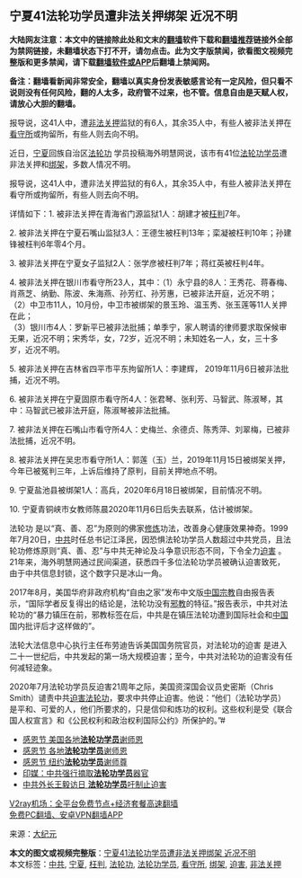  <h2>宁夏41法轮功学员遭非法关押绑架 近况不明</h2> <p class="notice"><b>大陆网友注意：本文中的链接除此处和文末的<a href="https://github.com/bannedbook/fanqiang" >翻墙</a>软件下载和<a href="https://github.com/killgcd/justmysocks/blob/master/README.md">翻墙推荐</a>链接外全部为禁网链接，未翻墙状态下打不开，请勿点击。此为文字版禁闻，欲看图文视频完整版和更多禁闻，请下载<a href="https://github.com/bannedbook/fanqiang">翻墙软件或APP</a>后翻墙上禁闻网。</p><p>备注：翻墙看新闻非常安全，翻墙以真实身份发表敏感言论有一定风险，但只看不说则没有任何风险，翻的人太多，政府管不过来，也不管。信息自由是天赋人权，请放心大胆的翻墙。</b></p>  <div class="entry"> <p id="summary">报导说，这41人中，遭<a href="https://www.bannedbook.org/bnews/tag/%E9%9D%9E%E6%B3%95%E5%85%B3%E6%8A%BC/" class="st_tag internal_tag" rel="tag" title="标签 非法关押 下的日志">非法关押</a>监狱的有6人，其余35人中，有些人被非法关押在<a href="https://www.bannedbook.org/bnews/tag/%e7%9c%8b%e5%ae%88%e6%89%80/" class="st_tag internal_tag" rel="tag" title="标签 看守所 下的日志">看守所</a>或拘留所，有些人则去向不明。</p> <p>近日，<a href="https://www.bannedbook.org/bnews/tag/%e5%ae%81%e5%a4%8f/" class="st_tag internal_tag" rel="tag" title="标签 宁夏 下的日志">宁夏</a>回族自治区<a href="https://www.bannedbook.org/bnews/tag/%e6%b3%95%e8%bd%ae%e5%8a%9f/" class="st_tag internal_tag" rel="tag" title="标签 法轮功 下的日志">法轮功</a> 学员投稿海外明慧网说，该市有41位<a href="https://www.bannedbook.org/bnews/tag/%e6%b3%95%e8%bd%ae%e5%8a%9f%e5%ad%a6%e5%91%98/" class="st_tag internal_tag" rel="tag" title="标签 法轮功学员 下的日志">法轮功学员</a>遭非法关押和<a href="https://www.bannedbook.org/bnews/tag/%e7%bb%91%e6%9e%b6/" class="st_tag internal_tag" rel="tag" title="标签 绑架 下的日志">绑架</a>，多数人情况不明。</p> <p>报导说，这41人中，遭非法关押监狱的有6人，其余35人中，有些人被非法关押在看守所或拘留所，有些人则去向不明。</p> <p>详情如下：1. 被非法关押在青海省门源监狱1人：胡建才被<a href="https://www.bannedbook.org/bnews/tag/%E6%9E%89%E5%88%A4/" class="st_tag internal_tag" rel="tag" title="标签 枉判 下的日志">枉判</a>7年。</p>  <p>2. 被非法关押在宁夏石嘴山监狱3人：王德生被枉判13年；栾凝被枉判10年；孙建锋被枉判6年零4个月。</p> <p>3. 被非法关押在宁夏女子监狱2人：张学彦被枉判7年；蒋红英被枉判4年。</p> <p>4. 被非法关押在银川市看守所23人，其中：（1）永宁县的8人：王秀花、蒋春梅、肖燕芝、纳勤、陈波、朱海燕、孙芳红、孙芳惠，已被非法开庭，近况不明；<br />（2）中卫市11人，10月份，中卫市被绑架的景玉玲、温玉秀、张玉莲等11人关押在此；<br />（3）银川市4人：罗新平已被非法批捕；单季宁，家人聘请的律师要求取保候审无果，近况不明；宋秀华，女，72岁，近况不明；未知姓名一人，女，三十多岁，近况不明。</p> <p>5. 被非法关押在吉林省四平市平东拘留所1人：李建辉， 2019年11月6日被非法批捕，近况不明。</p>  <p>6. 被非法关押在宁夏固原市看守所4人：张君琴、张利芳、马智武、陈淑琴，其中：马智武已被非法开庭，陈淑琴被非法批捕。</p> <p>7. 被非法关押在石嘴山市看守所4人：史梅兰、余德贞、陈秀萍、刘翠梅，已被非法批捕，近况不明。</p> <p>8. 被非法关押在吴忠市看守所1人：郭莲（玉）兰，2019年11月15日被绑架关押，今年已被冤判三年，上诉后维持了原判，目前关押地点不明。</p> <p>9. 宁夏盐池县被绑架1人：高兵，2020年6月18日被绑架，目前情况不明。</p>  <p>10. 宁夏青铜峡市女教师陈晨2020年11月6日后失去联系，估计被绑架。</p> <p>法轮功 是以“真、善、忍”为原则的佛家<span class='wp_keywordlink'><a href="https://www.qi-gong.me/" title="气功修炼网" target="_blank">修炼</a></span>功法，改善身心健康效果神奇。1999年7月20日，<a href="https://www.bannedbook.org/bnews/tag/%e4%b8%ad%e5%85%b1/" class="st_tag internal_tag" rel="tag" title="标签 中共 下的日志">中共</a>时任总书记江泽民，因恐惧法轮功学员人数超过中共党员，且法轮功修炼原则“真、善、忍”与中共无神论及斗争意识形态不同，下令全力<a href="https://www.bannedbook.org/bnews/tag/%e8%bf%ab%e5%ae%b3/" class="st_tag internal_tag" rel="tag" title="标签 迫害 下的日志">迫害</a> 。21年来，海外明慧网通过民间渠道，获悉四千多位法轮功学员被确认迫害致死，由于中共信息封锁，这个数字只是冰山一角。</p> <p>2017年8月，美国华府非政府机构“自由之家”发布中文版<span class='wp_keywordlink'><a href="https://www.bannedbook.org/forum11/topic307.html" title="禁片：在中国宗教信仰自由吗？" target="_blank">中国宗教</a></span>自由报告表示，“国际学者反复得出的结论是，法轮功没有<span class='wp_keywordlink'><a href="https://www.bannedbook.org/forum11/topic281.html" title="禁片：评中国共产党的邪教本质" target="_blank">邪教</a></span>的特征。”报告表示，中共对法轮功的“暴力镇压在前，邪教标签在后，中共是在镇压法轮功遭到国际社会和<span class='wp_keywordlink_affiliate'><a href="https://www.bannedbook.org/" title="中国" target="_blank">中国</a></span>国内批评后才这样做的”。</p> <p>法轮大法信息中心执行主任布劳迪告诉美国国务院官员，对法轮功的迫害 是进入二十一世纪后，中共发起的第一场大规模迫害；至今，中共对法轮功的迫害没有任何减轻迹象。</p>  <p>2020年7月法轮功学员反迫害21周年之际，美国资深国会议员史密斯（Chris Smith）谴责中共<span class='wp_keywordlink'><a href="https://www.bannedbook.org/forum11/topic278.html" title="评江泽民与中共相互利用迫害法轮功" target="_blank">迫害法轮功</a></span>，要求中共停止迫害。他说：“他们（法轮功学员）是平和、可爱的人，他们所要求的，只是信仰和炼功的权利。这些权利是受《联合国人权宣言》和《公民权利和政治权利国际公约》所保护的。”#</p> <ul class='op-related-articles' title='相关阅读'> <li><a href='https://www.bannedbook.org/bnews/taiwannews/20201128/1438284.html' target='_blank'>感恩节 美国各地<b>法轮功学员</b>谢师恩</a></li> <li><a href='https://www.bannedbook.org/bnews/bannedvideo/20201127/1437717.html' target='_blank'>感恩节 各地<b>法轮功学员</b>谢师恩</a></li> <li><a href='https://www.bannedbook.org/bnews/taiwannews/20201127/1437697.html' target='_blank'>感恩节 纽约<b>法轮功学员</b>谢师尊</a></li> <li><a href='https://www.bannedbook.org/bnews/cbnews/20201126/1437479.html' target='_blank'>印媒：中共强行摘取<b>法轮功学员</b>器官</a></li> <li><a href='https://www.bannedbook.org/bnews/taiwannews/20201126/1437255.html' target='_blank'>中共外长王毅访日 <b>法轮功学员</b>吁制止迫害</a></li> </ul> <p class="texttj"> <a href="https://www.bannedbook.org/forum23/topic22702.html" target="_blank">V2ray机场：全平台免费节点+经济套餐高速翻墙</a><br/> <a href="https://github.com/bannedbook/fanqiang/wiki/%E7%A6%81%E9%97%BB%E7%BD%91%E5%AE%89%E5%8D%93%E7%BF%BB%E5%A2%99%E6%96%B0%E9%97%BBAPP" target="_blank">免费PC翻墙、安卓VPN翻墙APP</a></p><p> 来源：<span class='wp_keywordlink_affiliate'><a href="http://www.epochtimes.com/" title="大纪元" target="_blank">大纪元</a></span> </p><a name='sharetosocial'></a>       <div><b>本文的图文或视频完整版</b>：<a href='https://www.bannedbook.org/bnews/cbnews/20201129/1439048.html'>宁夏41法轮功学员遭非法关押绑架 近况不明</a></div>  </div><!--END ENTRY--> <div class="postfooter"> <div>本文标签：<a href="https://www.bannedbook.org/bnews/tag/%e4%b8%ad%e5%85%b1/" rel="tag">中共</a>, <a href="https://www.bannedbook.org/bnews/tag/%e5%ae%81%e5%a4%8f/" rel="tag">宁夏</a>, <a href="https://www.bannedbook.org/bnews/tag/%E6%9E%89%E5%88%A4/" rel="tag">枉判</a>, <a href="https://www.bannedbook.org/bnews/tag/%e6%b3%95%e8%bd%ae%e5%8a%9f/" rel="tag">法轮功</a>, <a href="https://www.bannedbook.org/bnews/tag/%e6%b3%95%e8%bd%ae%e5%8a%9f%e5%ad%a6%e5%91%98/" rel="tag">法轮功学员</a>, <a href="https://www.bannedbook.org/bnews/tag/%e7%9c%8b%e5%ae%88%e6%89%80/" rel="tag">看守所</a>, <a href="https://www.bannedbook.org/bnews/tag/%e7%bb%91%e6%9e%b6/" rel="tag">绑架</a>, <a href="https://www.bannedbook.org/bnews/tag/%e8%bf%ab%e5%ae%b3/" rel="tag">迫害</a>, <a href="https://www.bannedbook.org/bnews/tag/%E9%9D%9E%E6%B3%95%E5%85%B3%E6%8A%BC/" rel="tag">非法关押</a></div>  </div><!--END POSTFOOTER--> 